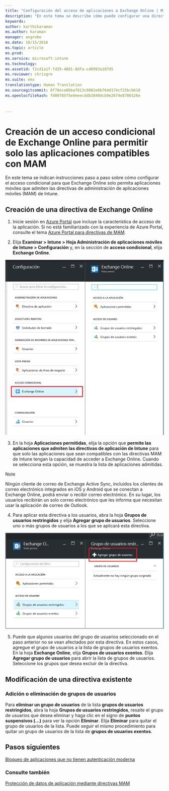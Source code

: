 ```yaml
---
title: "Configuración del acceso de aplicaciones a Exchange Online | Microsoft Intune"
description: "En este tema se describe cómo puede configurar una directiva de acceso condicional para las aplicaciones con MAM."
keywords: 
author: karthikaraman
ms.author: karaman
manager: angrobe
ms.date: 10/15/2016
ms.topic: article
ms.prod: 
ms.service: microsoft-intune
ms.technology: 
ms.assetid: f2cd1a1f-fd29-4081-8dfa-c40993a107d5
ms.reviewer: chrisgre
ms.suite: ems
translationtype: Human Translation
ms.sourcegitcommit: 0f78ece8bbaf813c0082e6b764d174cf25bcb618
ms.openlocfilehash: fd00785f5e9eeecddb3840dcb9e2674e8786526e


---
```


# Creación de un acceso condicional de Exchange Online para permitir solo las aplicaciones compatibles con MAM
En este tema se indican instrucciones paso a paso sobre cómo configurar el acceso condicional para que Exchange Online solo permita aplicaciones móviles que admiten las directivas de administración de aplicaciones móviles (MAM) de Intune.


## Creación de una directiva de Exchange Online
1.  Inicie sesión en [Azure Portal](portal.azure.com) que incluye la característica de acceso de la aplicación. Si no está familiarizado con la experiencia de Azure Portal, consulte el tema [Azure Portal para directivas de MAM](azure-portal-for-microsoft-intune-mam-policies.md).

2.  Elija **Examinar > Intune > Hoja Administración de aplicaciones móviles de Intune > Configuración** y, en la sección de **acceso condicional**, elija **Exchange Online**.

  ![Captura de pantalla de la hoja de configuración que se muestra la sección de acceso condicional con la opción Exchange Online resaltada](../media/mam-ca-settings-exo.png)

3.  En la hoja **Aplicaciones permitidas**, elija la opción que **permite las aplicaciones que admiten las directivas de aplicación de Intune** para que solo las aplicaciones que sean compatibles con las directivas MAM de Intune tengan la capacidad de acceder a Exchange Online. Cuando se selecciona esta opción, se muestra la lista de aplicaciones admitidas.

  >[!NOTE]
  >Ningún cliente de correo de Exchange Active Sync, incluidos los clientes de correo electrónico integrados en iOS y Android que se conectan a Exchange Online, podrá enviar o recibir correo electrónico. En su lugar, los usuarios recibirán un solo correo electrónico que les informa que necesitan usar la aplicación de correo de Outlook. 
4.   Para aplicar esta directiva a los usuarios, abra la hoja **Grupos de usuarios restringidos** y elija **Agregar grupo de usuarios**. Seleccione uno o más grupos de usuarios a los que se aplicará esta directiva.

  ![Captura de pantalla de la hoja de grupos de usuarios restringidos con la opción de agregar grupo de usuarios resaltada](../media/mam-ca-add-user-group.png)

5.  Puede que algunos usuarios del grupo de usuarios seleccionado en el paso anterior no se vean afectados por esta directiva. En estos casos, agregue el grupo de usuarios a la lista de grupos de usuarios exentos. En la hoja **Exchange Online**, elija **Grupos de usuarios exentos**. Elija **Agregar grupo de usuarios** para abrir la lista de grupos de usuarios. Seleccione los grupos que desea excluir de la directiva.  

## Modificación de una directiva existente
### Adición o eliminación de grupos de usuarios

Para **eliminar un grupo de usuarios** de la lista **grupos de usuarios restringidos**, abra la hoja **Grupos de usuarios restringidos**, resalte el grupo de usuarios que desea eliminar y haga clic en el signo de **puntos suspensivos (...)** para ver la opción **Eliminar**. Elija **Eliminar** para quitar el grupo de usuarios de la lista. Puede seguir el mismo procedimiento para quitar un grupo de usuarios de la lista de **grupos de usuarios exentos**.


## Pasos siguientes
[Bloqueo de aplicaciones que no tienen autenticación moderna](block-apps-with-no-modern-authentication.md)
### Consulte también
[Protección de datos de aplicación mediante directivas MAM](protect-app-data-using-mobile-app-management-policies-with-microsoft-intune.md)



<!--HONumber=Oct16_HO2-->


